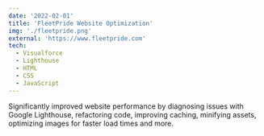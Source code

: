 ```yaml
---
date: '2022-02-01'
title: 'FleetPride Website Optimization'
img: './fleetpride.png'
external: 'https://www.fleetpride.com'
tech:
  - Visualforce
  - Lighthouse
  - HTML
  - CSS
  - JavaScript
---
```


Significantly improved website performance by diagnosing issues with Google Lighthouse, refactoring code, improving caching, minifying assets, optimizing images for faster load times and more.